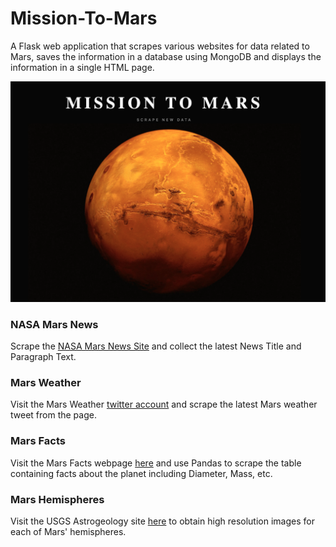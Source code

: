 # Mission-To-Mars

A Flask web application that scrapes various websites for data related to Mars, saves the information in a database using MongoDB and displays the information in a single HTML page.

![Header](/Static/header.png)

### NASA Mars News

Scrape the [NASA Mars News Site](https://mars.nasa.gov/news/) and collect the latest News Title and Paragraph Text.

### Mars Weather

Visit the Mars Weather [twitter account](https://twitter.com/marswxreport?lang=en) and scrape the latest Mars weather tweet from the page.

### Mars Facts

Visit the Mars Facts webpage [here](http://space-facts.com/mars/) and use Pandas to scrape the table containing facts about the planet including Diameter, Mass, etc.

### Mars Hemispheres

Visit the USGS Astrogeology site [here](https://astrogeology.usgs.gov/search/results?q=hemisphere+enhanced&k1=target&v1=Mars) to obtain high resolution images for each of Mars' hemispheres.